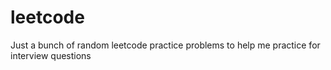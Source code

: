 # leetcode
Just a bunch of random leetcode practice problems to help me practice for interview questions
